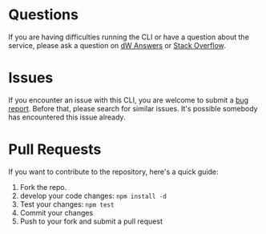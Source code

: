 # Questions

If you are having difficulties running the CLI or have a question about the service, please ask a question on [dW Answers](https://developer.ibm.com/answers/questions/ask/?topics=watson) or [Stack Overflow](http://stackoverflow.com/questions/ask?tags=ibm-watson).

# Issues

If you encounter an issue with this CLI, you are welcome to submit a [bug report](https://github.com/watson-developer-cloud/speech-to-text-utils/issues). Before that, please search for similar issues. It's possible somebody has encountered this issue already.

# Pull Requests

If you want to contribute to the repository, here's a quick guide:

1. Fork the repo.
1. develop your code changes: `npm install -d`
1. Test your changes: `npm test`
1. Commit your changes
1. Push to your fork and submit a pull request
